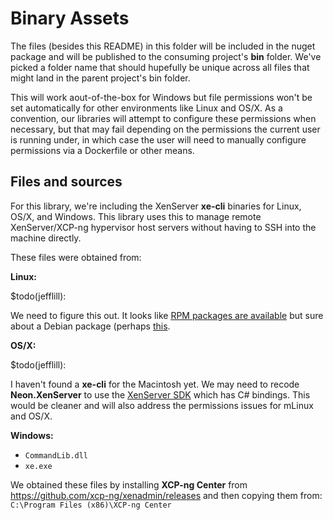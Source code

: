 # Binary Assets

The files (besides this README) in this folder will be included in the nuget package and will be published to the consuming project's **bin** folder.  We've picked a folder name that should hupefully be unique across all files that might land in the parent project's bin folder.

This will work aout-of-the-box for Windows but file permissions won't be set automatically for other environments like Linux and OS/X.  As a convention, our libraries will attempt to configure these permissions when necessary, but that may fail depending on the permissions the current user is running under, in which case the user will need to manually configure permissions via a Dockerfile or other means.

## Files and sources

For this library, we're including the XenServer **xe-cli** binaries for Linux, OS/X, and Windows.  This library uses this to manage remote XenServer/XCP-ng hypervisor host servers without having to SSH into the machine directly.

These files were obtained from:

**Linux:**

$todo(jefflill):

We need to figure this out.  It looks like [RPM packages are available](https://docs.citrix.com/en-us/citrix-hypervisor/command-line-interface.html) but sure about a Debian package (perhaps [this](https://packages.ubuntu.com/focal/xen-tools).

**OS/X:**

$todo(jefflill):

I haven't found a **xe-cli** for the Macintosh yet.  We may need to recode **Neon.XenServer** to use the [XenServer SDK](https://citrix.github.io/xenserver-sdk/#csharp) which has C# bindings.  This would be cleaner and will also address the permissions issues for mLinux and OS/X.

**Windows:**

* `CommandLib.dll`
* `xe.exe`

We obtained these files by installing **XCP-ng Center** from https://github.com/xcp-ng/xenadmin/releases and then copying them from: `C:\Program Files (x86)\XCP-ng Center`
